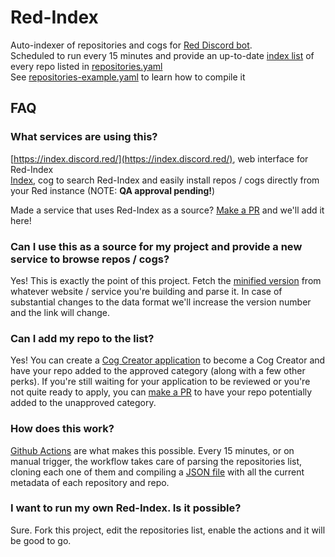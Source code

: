 # Red-Index
Auto-indexer of repositories and cogs for [Red Discord bot](https://github.com/Cog-Creators/Red-DiscordBot/).  
Scheduled to run every 15 minutes and provide an up-to-date [index list](https://github.com/Cog-Creators/Red-Index/tree/master/index) of every repo listed in [repositories.yaml](repositories.yaml)  
See [repositories-example.yaml](repositories-example.yaml) to learn how to compile it  

## FAQ
### What services are using this?
[https://index.discord.red/](https://index.discord.red/), web interface for Red-Index  
[Index](https://github.com/Twentysix26/x26-Cogs/tree/master/index), cog to search Red-Index and easily install repos / cogs directly from your Red instance (NOTE: **QA approval pending!**)  

Made a service that uses Red-Index as a source? [Make a PR](https://github.com/Cog-Creators/Red-Index/pulls) and we'll add it here!

### Can I use this as a source for my project and provide a new service to browse repos / cogs?
Yes! This is exactly the point of this project. Fetch the [minified version](https://raw.githubusercontent.com/Cog-Creators/Red-Index/master/index/1-min.json) from whatever website / service you're building and parse it. In case of substantial changes to the data format we'll increase the version number and the link will change.

### Can I add my repo to the list?
Yes! You can create a [Cog Creator application](https://cogboard.red/c/apps/12) to become a Cog Creator and have your repo added to the approved category (along with a few other perks). If you're still waiting for your application to be reviewed or you're not quite ready to apply, you can [make a PR](https://github.com/Cog-Creators/Red-Index/pulls) to have your repo potentially added to the unapproved category.

### How does this work?
[Github Actions](https://github.com/features/actions) are what makes this possible. Every 15 minutes, or on manual trigger, the workflow takes care of parsing the repositories list, cloning each one of them and compiling a [JSON file](https://github.com/Cog-Creators/Red-Index/tree/master/index) with all the current metadata of each repository and repo.

### I want to run my own Red-Index. Is it possible?
Sure. Fork this project, edit the repositories list, enable the actions and it will be good to go.
